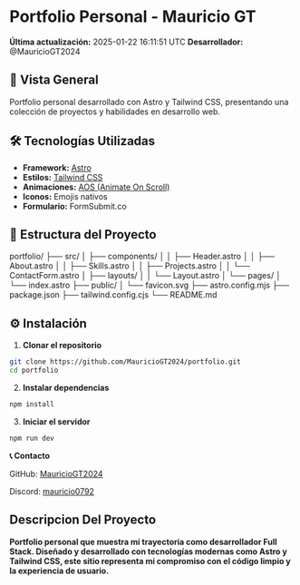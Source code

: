 # Portfolio Personal - Mauricio GT
**Última actualización:** 2025-01-22 16:11:51 UTC
**Desarrollador:** @MauricioGT2024

## 🚀 Vista General

Portfolio personal desarrollado con Astro y Tailwind CSS, presentando una colección de proyectos y habilidades en desarrollo web.

## 🛠️ Tecnologías Utilizadas

- **Framework:** [Astro](https://astro.build/)
- **Estilos:** [Tailwind CSS](https://tailwindcss.com/)
- **Animaciones:** [AOS (Animate On Scroll)](https://michalsnik.github.io/aos/)
- **Iconos:** Emojis nativos
- **Formulario:** FormSubmit.co

## 📂 Estructura del Proyecto

portfolio/
├── src/
│ ├── components/
│ │ ├── Header.astro
│ │ ├── About.astro
│ │ ├── Skills.astro
│ │ ├── Projects.astro
│ │ └── ContactForm.astro
│ ├── layouts/
│ │ └── Layout.astro
│ └── pages/
│ └── index.astro
├── public/
│ └── favicon.svg
├── astro.config.mjs
├── package.json
├── tailwind.config.cjs
└── README.md

## ⚙️ Instalación

1. **Clonar el repositorio**
```bash
git clone https://github.com/MauricioGT2024/portfolio.git
cd portfolio
```
2. **Instalar dependencias**
```bash
npm install
```

3. **Iniciar el servidor**
```bash
npm run dev
```


 
**📞 Contacto**

GitHub: [MauricioGT2024](https://github.com/MauricioGT2024)

Discord: [mauricio0792](https://discord.com/users/mauricio0392)

## Descripcion Del Proyecto

**Portfolio personal que muestra mi trayectoria como desarrollador Full Stack. Diseñado y desarrollado con tecnologías modernas como Astro y Tailwind CSS, este sitio representa mi compromiso con el código limpio y la experiencia de usuario.**
